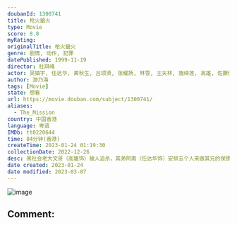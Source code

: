 ```yaml
---
doubanId: 1300741
title: 枪火鎗火
type: Movie
score: 8.8
myRating: 
originalTitle: 枪火鎗火
genre: 剧情, 动作, 犯罪
datePublished: 1999-11-19
director: 杜琪峰
actor: 吴镇宇, 任达华, 黄秋生, 吕颂贤, 张耀扬, 林雪, 王天林, 施绮莲, 高雄, 佐滕佳次, 张志平, 邱万城, 黄华和, 肖俊峰, 郑家生, 艾威, 罗永昌, 钱江汉, 陆文卫
author: 游乃海
tags: [Movie]
state: 想看
url: https://movie.douban.com/subject/1300741/
aliases:
  - The_Mission
country: 中国香港
language: 粤语
IMDb: tt0220644
time: 84分钟(香港)
createTime: 2023-01-24 01:19:30
collectionDate: 2022-12-26
desc: 黑社会老大文哥（高雄饰）被人追杀，其弟阿南（任达华饰）安排五个人来做其兄的保镖，并命令他们查出暗杀文哥的幕后人物。这五人分别是阿鬼（黄秋生饰）、阿来（吴镇宇饰）、阿Mike（张耀扬饰）、阿信...
date created: 2023-01-24
date modified: 2023-03-07
---
```


![image](p1538646661.jpg)

Comment:
---
